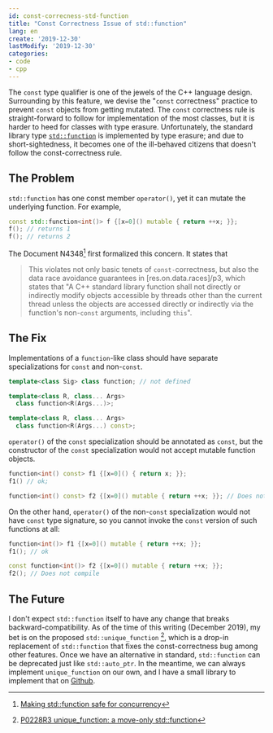 ```yaml
---
id: const-correcness-std-function
title: "Const Correctness Issue of std::function"
lang: en
create: '2019-12-30'
lastModify: '2019-12-30'
categories:
- code
- cpp
---
```


The `const` type qualifier is one of the jewels of the C++ language design. Surrounding by this feature, we devise the "`const` correctness" practice to prevent `const` objects from getting mutated. The `const` correctness rule is straight-forward to follow for implementation of the most classes, but it is harder to heed for classes with type erasure. Unfortunately, the standard library type [`std::function`](https://en.cppreference.com/w/cpp/utility/functional/function) is implemented by type erasure; and due to short-sightedness, it becomes one of the ill-behaved citizens that doesn't follow the const-correctness rule.

<!-- end -->

## The Problem
`std::function` has one const member `operator()`, yet it can mutate the underlying function. For example,

```cpp
const std::function<int()> f {[x=0]() mutable { return ++x; }};
f(); // returns 1
f(); // returns 2
```

The Document N4348[^1] first formalized this concern. It states that

> This violates not only basic tenets of `const-`correctness, but also the data race avoidance guarantees in [res.on.data.races]/p3, which states that "A C++ standard library function shall not directly or indirectly modify objects accessible by threads other than the current thread unless the objects are accessed directly or indirectly via the function's non-`const` arguments, including `this`".

[^1]: [Making std::function safe for concurrency](http://www.open-std.org/jtc1/sc22/wg21/docs/papers/2015/n4348.html)

## The Fix
Implementations of a `function`-like class should have separate specializations for `const` and non-`const`.

```cpp
template<class Sig> class function; // not defined

template<class R, class... Args>
  class function<R(Args...)>;

template<class R, class... Args>
  class function<R(Args...) const>;
```

`operator()` of the `const` specialization should be annotated as `const`, but the constructor of the `const` specialization would not accept mutable function objects.

```cpp
function<int() const> f1 {[x=0]() { return x; }};
f1() // ok;

function<int() const> f2 {[x=0]() mutable { return ++x; }}; // Does not compile
```

On the other hand, `operator()` of the non-`const` specialization would not have `const` type signature, so you cannot invoke the `const` version of such functions at all:

```cpp
function<int()> f1 {[x=0]() mutable { return ++x; }};
f1(); // ok

const function<int()> f2 {[x=0]() mutable { return ++x; }};
f2(); // Does not compile
```

## The Future
I don't expect `std::function` itself to have any change that breaks backward-compatibility. As of the time of this writing (December 2019), my bet is on the proposed `std::unique_function` [^2], which is a drop-in replacement of `std::function` that fixes the const-correctness bug among other features. Once we have an alternative in standard, `std::function` can be deprecated just like `std::auto_ptr`. In the meantime, we can always implement `unique_function` on our own, and I have a small library to implement that on [Github](https://github.com/Beyond-Engine/functions).

[^2]: [P0228R3 unique_function: a move-only std::function](http://www.open-std.org/jtc1/sc22/wg21/docs/papers/2019/p0228r3.html)
